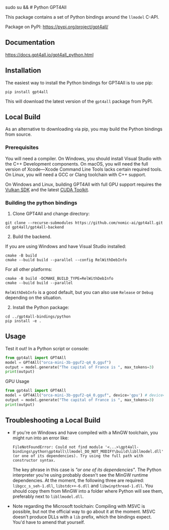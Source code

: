 sudo su && # Python GPT4All

This package contains a set of Python bindings around the `llmodel` C-API.

Package on PyPI: https://pypi.org/project/gpt4all/

## Documentation
https://docs.gpt4all.io/gpt4all_python.html

## Installation

The easiest way to install the Python bindings for GPT4All is to use pip:

```
pip install gpt4all
```

This will download the latest version of the `gpt4all` package from PyPI.

## Local Build

As an alternative to downloading via pip, you may build the Python bindings from source.

### Prerequisites

You will need a compiler. On Windows, you should install Visual Studio with the C++ Development components. On macOS, you will need the full version of Xcode&mdash;Xcode Command Line Tools lacks certain required tools. On Linux, you will need a GCC or Clang toolchain with C++ support.

On Windows and Linux, building GPT4All with full GPU support requires the [Vulkan SDK](https://vulkan.lunarg.com/sdk/home) and the latest [CUDA Toolkit](https://developer.nvidia.com/cuda-downloads).

### Building the python bindings

1. Clone GPT4All and change directory:
```
git clone --recurse-submodules https://github.com/nomic-ai/gpt4all.git
cd gpt4all/gpt4all-backend
```

2. Build the backend.

If you are using Windows and have Visual Studio installed:
```
cmake -B build
cmake --build build --parallel --config RelWithDebInfo
```

For all other platforms:
```
cmake -B build -DCMAKE_BUILD_TYPE=RelWithDebInfo
cmake --build build --parallel
```

`RelWithDebInfo` is a good default, but you can also use `Release` or `Debug` depending on the situation.

2. Install the Python package:
```
cd ../gpt4all-bindings/python
pip install -e .
```

## Usage

Test it out! In a Python script or console:

```python
from gpt4all import GPT4All
model = GPT4All("orca-mini-3b-gguf2-q4_0.gguf")
output = model.generate("The capital of France is ", max_tokens=3)
print(output)
```


GPU Usage
```python
from gpt4all import GPT4All
model = GPT4All("orca-mini-3b-gguf2-q4_0.gguf", device='gpu') # device='amd', device='intel'
output = model.generate("The capital of France is ", max_tokens=3)
print(output)
```

## Troubleshooting a Local Build
- If you're on Windows and have compiled with a MinGW toolchain, you might run into an error like:
  ```
  FileNotFoundError: Could not find module '<...>\gpt4all-bindings\python\gpt4all\llmodel_DO_NOT_MODIFY\build\libllmodel.dll'
  (or one of its dependencies). Try using the full path with constructor syntax.
  ```
  The key phrase in this case is _"or one of its dependencies"_. The Python interpreter you're using
  probably doesn't see the MinGW runtime dependencies. At the moment, the following three are required:
  `libgcc_s_seh-1.dll`, `libstdc++-6.dll` and `libwinpthread-1.dll`. You should copy them from MinGW
  into a folder where Python will see them, preferably next to `libllmodel.dll`.

- Note regarding the Microsoft toolchain: Compiling with MSVC is possible, but not the official way to
  go about it at the moment. MSVC doesn't produce DLLs with a `lib` prefix, which the bindings expect.
  You'd have to amend that yourself.
